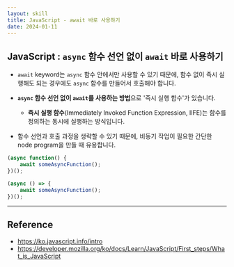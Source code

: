 ```yaml
---
layout: skill
title: JavaScript - await 바로 사용하기
date: 2024-01-11
---
```



## JavaScript : `async` 함수 선언 없이 `await` 바로 사용하기

- `await` keyword는 `async` 함수 안에서만 사용할 수 있기 때문에, 함수 없이 즉시 실행해도 되는 경우에도 `async` 함수를 만들어서 호출해야 합니다.

- **`async` 함수 선언 없이 `await`를 사용하는 방법**으로 '즉시 실행 함수'가 있습니다.
    - **즉시 실행 함수**(Immediately Invoked Function Expression, IIFE)는 함수를 정의하는 동시에 실행하는 방식입니다.

- 함수 선언과 호출 과정을 생략할 수 있기 때문에, 비동기 작업이 필요한 간단한 node program을 만들 때 유용합니다.

```js
(async function() {
    await someAsyncFunction();
})();
```

```js
(async () => {
    await someAsyncFunction();
})();
```


---


## Reference

- <https://ko.javascript.info/intro>
- <https://developer.mozilla.org/ko/docs/Learn/JavaScript/First_steps/What_is_JavaScript>
